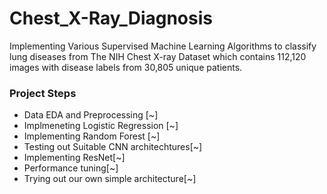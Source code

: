 # Chest_X-Ray_Diagnosis
Implementing Various Supervised Machine Learning Algorithms to classify lung diseases from The NIH Chest X-ray Dataset​ which contains 112,120 images with disease labels from 30,805 unique patients.

### Project Steps

- Data EDA and Preprocessing [~]
- Implmeneting Logistic Regression [~]
- Implementing Random Forest [~]
- Testing out Suitable CNN architechtures[~]
- Implementing ResNet[~]
- Performance tuning[~]
- Trying out our own simple architecture[~]


